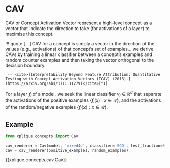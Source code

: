 # CAV

CAV or Concept Activation Vector represent a high-level concept as a vector that
indicate the direction to take (for activations of a layer) to maximise this concept.

!!! quote
    \[...] CAV for a concept is simply a vector in the direction of the values 
    (e.g., activations) of that concept’s set of examples… we derive CAVs by 
    training a linear classifier between a concept’s examples and random counter
    examples and then taking the vector orthogonal to the decision boundary. 
     
     -- <cite>[Interpretability Beyond Feature Attribution: Quantitative Testing with Concept Activation Vectors (TCAV) (2018).](https://arxiv.org/abs/1711.11279)</cite>[^1]

For a layer $f_l$ of a model, we seek the linear classifier $v_l \in \mathbb{R}^d$
that separate the activations of the positive examples $\{ f_l(x) : x \in \mathcal{P} \}$,
and the activations of the random/negative examples $\{ f_l(x) : x \in \mathcal{R} \}$.

## Example

```python
from xplique.concepts import Cav

cav_renderer = Cav(model, 'mixed4d', classifier='SGD', test_fraction=0.1)
cav = cav_renderer(positive_examples, random_examples)

```

{{xplique.concepts.cav.Cav}}

[^1]: [Interpretability Beyond Feature Attribution: Quantitative Testing with Concept Activation Vectors (TCAV) (2018).](https://arxiv.org/abs/1711.11279)